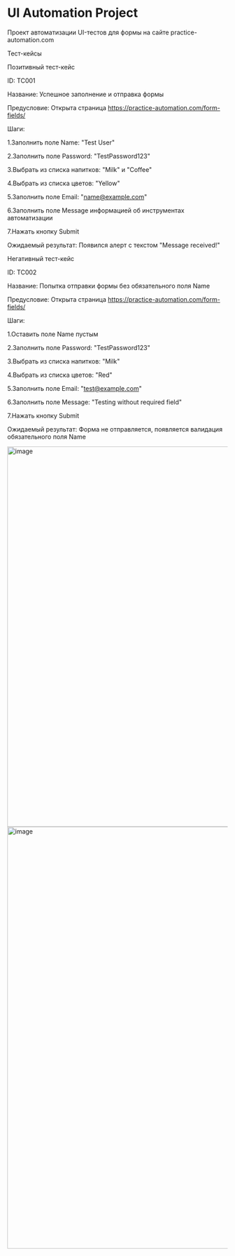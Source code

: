 # UI Automation Project

Проект автоматизации UI-тестов для формы на сайте practice-automation.com

Тест-кейсы

Позитивный тест-кейс

ID: TC001

Название: Успешное заполнение и отправка формы

Предусловие: Открыта страница https://practice-automation.com/form-fields/

Шаги:

1.Заполнить поле Name: "Test User"

2.Заполнить поле Password: "TestPassword123"

3.Выбрать из списка напитков: "Milk" и "Coffee"

4.Выбрать из списка цветов: "Yellow"

5.Заполнить поле Email: "name@example.com"

6.Заполнить поле Message информацией об инструментах автоматизации

7.Нажать кнопку Submit

Ожидаемый результат: Появился алерт с текстом "Message received!"

Негативный тест-кейс

ID: TC002

Название: Попытка отправки формы без обязательного поля Name

Предусловие: Открыта страница https://practice-automation.com/form-fields/

Шаги:


1.Оставить поле Name пустым

2.Заполнить поле Password: "TestPassword123"

3.Выбрать из списка напитков: "Milk"

4.Выбрать из списка цветов: "Red"

5.Заполнить поле Email: "test@example.com"

6.Заполнить поле Message: "Testing without required field"

7.Нажать кнопку Submit

Ожидаемый результат: Форма не отправляется, появляется валидация обязательного поля Name

<img width="1914" height="867" alt="image" src="https://github.com/user-attachments/assets/3f030450-5408-4c4d-b504-14a0e589700d" />

<img width="1919" height="962" alt="image" src="https://github.com/user-attachments/assets/5d5bc833-ec02-4149-a304-92e8f76546d4" />


